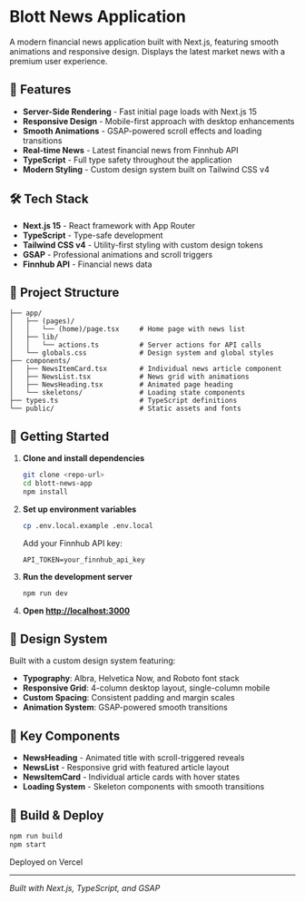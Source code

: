 # Blott News Application

A modern financial news application built with Next.js, featuring smooth animations and responsive design. Displays the latest market news with a premium user experience.

## 🚀 Features

- **Server-Side Rendering** - Fast initial page loads with Next.js 15
- **Responsive Design** - Mobile-first approach with desktop enhancements  
- **Smooth Animations** - GSAP-powered scroll effects and loading transitions
- **Real-time News** - Latest financial news from Finnhub API
- **TypeScript** - Full type safety throughout the application
- **Modern Styling** - Custom design system built on Tailwind CSS v4

## 🛠️ Tech Stack

- **Next.js 15** - React framework with App Router
- **TypeScript** - Type-safe development
- **Tailwind CSS v4** - Utility-first styling with custom design tokens
- **GSAP** - Professional animations and scroll triggers
- **Finnhub API** - Financial news data

## 📁 Project Structure

```
├── app/
│   ├── (pages)/
│   │   └── (home)/page.tsx     # Home page with news list
│   ├── lib/
│   │   └── actions.ts          # Server actions for API calls
│   └── globals.css             # Design system and global styles
├── components/
│   ├── NewsItemCard.tsx        # Individual news article component
│   ├── NewsList.tsx            # News grid with animations
│   ├── NewsHeading.tsx         # Animated page heading
│   └── skeletons/              # Loading state components
├── types.ts                    # TypeScript definitions
└── public/                     # Static assets and fonts
```

## 🚦 Getting Started

1. **Clone and install dependencies**
   ```bash
   git clone <repo-url>
   cd blott-news-app
   npm install
   ```

2. **Set up environment variables**
   ```bash
   cp .env.local.example .env.local
   ```
   Add your Finnhub API key:
   ```
   API_TOKEN=your_finnhub_api_key
   ```

3. **Run the development server**
   ```bash
   npm run dev
   ```

4. **Open [http://localhost:3000](http://localhost:3000)**

## 🎨 Design System

Built with a custom design system featuring:
- **Typography**: Albra, Helvetica Now, and Roboto font stack
- **Responsive Grid**: 4-column desktop layout, single-column mobile
- **Custom Spacing**: Consistent padding and margin scales
- **Animation System**: GSAP-powered smooth transitions

## 📱 Key Components

- **NewsHeading** - Animated title with scroll-triggered reveals
- **NewsList** - Responsive grid with featured article layout
- **NewsItemCard** - Individual article cards with hover states
- **Loading System** - Skeleton components with smooth transitions

## 🚢 Build & Deploy

```bash
npm run build
npm start
```

Deployed on Vercel

---

*Built with Next.js, TypeScript, and GSAP*